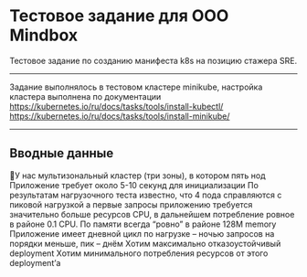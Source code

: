 # Тестовое задание для ООО Mindbox
Тестовое задание по созданию манифеста k8s на позицию стажера SRE.
___

Задание выполнялось в тестовом кластере minikube, настройка кластера выполнена по документации https://kubernetes.io/ru/docs/tasks/tools/install-kubectl/
https://kubernetes.io/ru/docs/tasks/tools/install-minikube/
___

## Вводные данные

:pushpin:У нас мультизональный кластер (три зоны), в котором пять нод
Приложение требует около 5-10 секунд для инициализации
По результатам нагрузочного теста известно, что 4 пода справляются с пиковой нагрузкой
а первые запросы приложению требуется значительно больше ресурсов CPU, в дальнейшем потребление ровное в районе 0.1 CPU. По памяти всегда “ровно” в районе 128M memory
Приложение имеет дневной цикл по нагрузке – ночью запросов на порядки меньше, пик – днём
Xотим максимально отказоустойчивый deployment
Xотим минимального потребления ресурсов от этого deployment’а

